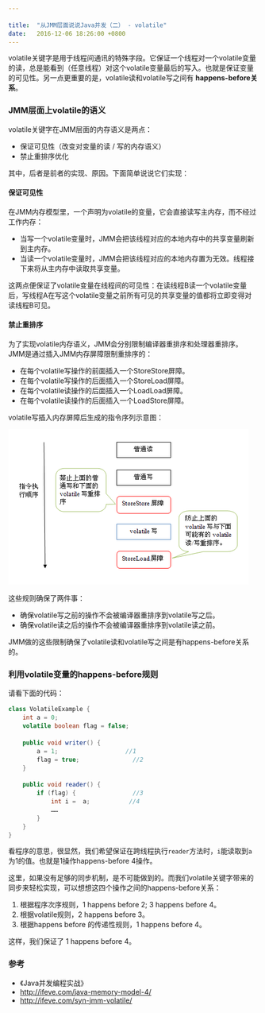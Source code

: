 ```yaml
---

title:  "从JMM层面说说Java并发（二） - volatile"
date:   2016-12-06 18:26:00 +0800
---
```


volatile关键字是用于线程间通讯的特殊字段。它保证一个线程对一个volatile变量的读，总是能看到（任意线程）对这个volatile变量最后的写入。也就是保证变量的可见性。另一点更重要的是，volatile读和volatile写之间有 **happens-before关系**。

### JMM层面上volatile的语义

volatile关键字在JMM层面的内存语义是两点：

- 保证可见性（改变对变量的读 / 写的内存语义）
- 禁止重排序优化

其中，后者是前者的实现、原因。下面简单说说它们实现：

#### 保证可见性

在JMM内存模型里，一个声明为volatile的变量，它会直接读写主内存，而不经过工作内存：

- 当写一个volatile变量时，JMM会把该线程对应的本地内存中的共享变量刷新到主内存。
- 当读一个volatile变量时，JMM会把该线程对应的本地内存置为无效。线程接下来将从主内存中读取共享变量。

这两点便保证了volatile变量在线程间的可见性：在读线程B读一个volatile变量后，写线程A在写这个volatile变量之前所有可见的共享变量的值都将立即变得对读线程B可见。

#### 禁止重排序

为了实现volatile内存语义，JMM会分别限制编译器重排序和处理器重排序。JMM是通过插入JMM内存屏障限制重排序的：

- 在每个volatile写操作的前面插入一个StoreStore屏障。
- 在每个volatile写操作的后面插入一个StoreLoad屏障。
- 在每个volatile读操作的后面插入一个LoadLoad屏障。
- 在每个volatile读操作的后面插入一个LoadStore屏障。

volatile写插入内存屏障后生成的指令序列示意图：

![Alt](/images/4.png)

这些规则确保了两件事：

- 确保volatile写之前的操作不会被编译器重排序到volatile写之后。
- 确保volatile读之后的操作不会被编译器重排序到volatile读之前。

JMM做的这些限制确保了volatile读和volatile写之间是有happens-before关系的。

### 利用volatile变量的happens-before规则

请看下面的代码：

~~~ java
class VolatileExample {
    int a = 0;
    volatile boolean flag = false;

    public void writer() {
        a = 1;                   //1
        flag = true;               //2
    }

    public void reader() {
        if (flag) {                //3
            int i =  a;           //4
            ……
        }
    }
}
~~~

看程序的意思，很显然，我们希望保证在跨线程执行`reader`方法时，`i`能读取到`a`为1的值。也就是1操作happens-before 4操作。

这里，如果没有足够的同步机制，是不可能做到的。而我们volatile关键字带来的同步来轻松实现，可以想想这四个操作之间的happens-before关系：

1. 根据程序次序规则，1 happens before 2; 3 happens before 4。
2. 根据volatile规则，2 happens before 3。
3. 根据happens before 的传递性规则，1 happens before 4。

这样，我们保证了 1 happens before 4。

### 参考

- 《Java并发编程实战》
- http://ifeve.com/java-memory-model-4/
- http://ifeve.com/syn-jmm-volatile/
